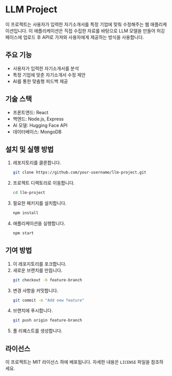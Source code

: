 # LLM Project

이 프로젝트는 사용자가 입력한 자기소개서를 특정 기업에 맞춰 수정해주는 웹 애플리케이션입니다. 이 애플리케이션은 직접 수집한 자료를 바탕으로 LLM 모델을 만들어 허깅페이스에 업로드 후 API로 가져와 사용자에게 제공하는 방식을 사용합니다.

## 주요 기능
- 사용자가 입력한 자기소개서를 분석
- 특정 기업에 맞춘 자기소개서 수정 제안
- AI를 통한 맞춤형 피드백 제공

## 기술 스택
- 프론트엔드: React
- 백엔드: Node.js, Express
- AI 모델: Hugging Face API
- 데이터베이스: MongoDB

## 설치 및 실행 방법
1. 레포지토리를 클론합니다.
    ```bash
    git clone https://github.com/your-username/llm-project.git
    ```
2. 프로젝트 디렉토리로 이동합니다.
    ```bash
    cd llm-project
    ```
3. 필요한 패키지를 설치합니다.
    ```bash
    npm install
    ```
4. 애플리케이션을 실행합니다.
    ```bash
    npm start
    ```

## 기여 방법
1. 이 레포지토리를 포크합니다.
2. 새로운 브랜치를 만듭니다.
    ```bash
    git checkout -b feature-branch
    ```
3. 변경 사항을 커밋합니다.
    ```bash
    git commit -m "Add new feature"
    ```
4. 브랜치에 푸시합니다.
    ```bash
    git push origin feature-branch
    ```
5. 풀 리퀘스트를 생성합니다.

## 라이선스
이 프로젝트는 MIT 라이선스 하에 배포됩니다. 자세한 내용은 `LICENSE` 파일을 참조하세요.